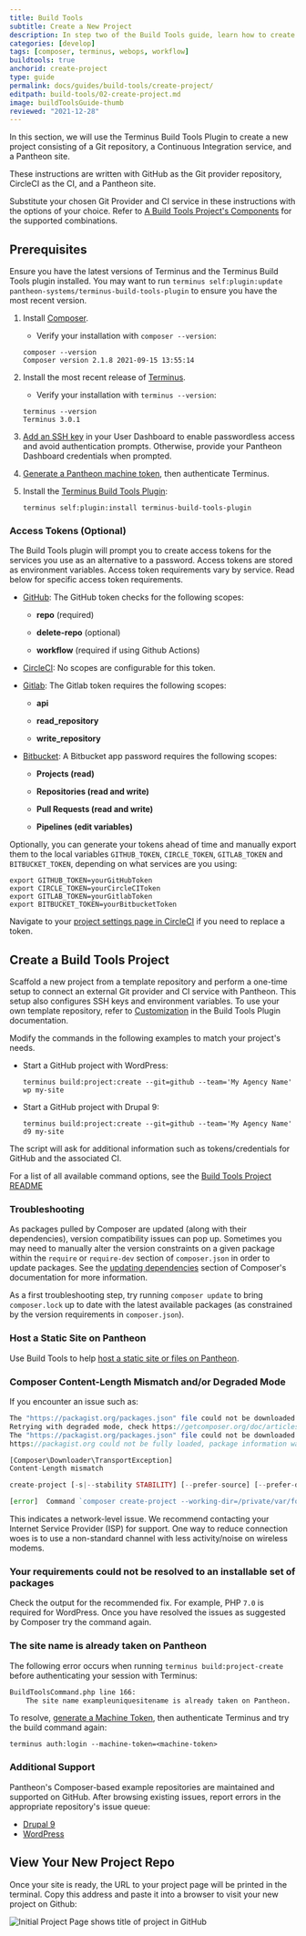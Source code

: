 ```yaml
---
title: Build Tools
subtitle: Create a New Project
description: In step two of the Build Tools guide, learn how to create a new Build Tools project.
categories: [develop]
tags: [composer, terminus, webops, workflow]
buildtools: true
anchorid: create-project
type: guide
permalink: docs/guides/build-tools/create-project/
editpath: build-tools/02-create-project.md
image: buildToolsGuide-thumb
reviewed: "2021-12-28"
---
```


In this section, we will use the Terminus Build Tools Plugin to create a new project consisting of a Git repository, a Continuous Integration service, and a Pantheon site.

<Alert title="Note" type="info">

These instructions are written with GitHub as the Git provider repository, CircleCI as the CI, and a Pantheon site.

Substitute your chosen Git Provider and CI service in these instructions with the options of your choice. Refer to [A Build Tools Project's Components](/guides/build-tools#a-build-tools-projects-components) for the supported combinations.

</Alert>

## Prerequisites

Ensure you have the latest versions of Terminus and the Terminus Build Tools plugin installed. You may want to run `terminus self:plugin:update pantheon-systems/terminus-build-tools-plugin` to ensure you have the most recent version.

1. Install [Composer](/guides/composer).
   - Verify your installation with `composer --version`:

    ```bash{outputLines: 2}
    composer --version
    Composer version 2.1.8 2021-09-15 13:55:14
    ```

1. Install the most recent release of [Terminus](/terminus/).
   - Verify your installation with `terminus --version`:

    ```bash{outputLines: 2}
    terminus --version
    Terminus 3.0.1
    ```

1. [Add an SSH key](/ssh-keys) in your User Dashboard to enable passwordless access and avoid authentication prompts. Otherwise, provide your Pantheon Dashboard credentials when prompted.

1. [Generate a Pantheon machine token](https://dashboard.pantheon.io/machine-token/create), then authenticate Terminus.

1. Install the [Terminus Build Tools Plugin](https://github.com/pantheon-systems/terminus-build-tools-plugin):

   ```bash{promptUser: user}
   terminus self:plugin:install terminus-build-tools-plugin
   ```

### Access Tokens (Optional)

The Build Tools plugin will prompt you to create access tokens for the services you use as an alternative to a password. Access tokens are stored as environment variables. Access token requirements vary by service. Read below for specific access token requirements.

- [GitHub](https://github.com/settings/tokens): The GitHub token checks for the following scopes:

  -  **repo** (required)
  
  - **delete-repo** (optional)
  
  - **workflow** (required if using Github Actions)

- [CircleCI](https://circleci.com/account/api): No scopes are configurable for this token.

- [Gitlab](https://gitlab.com/-/profile/personal_access_tokens): The Gitlab token requires the following scopes:

  -  **api**
  
  - **read_repository** 
  
  - **write_repository** 

- [Bitbucket](https://bitbucket.org/account/settings/app-passwords/): A Bitbucket app password requires the following scopes: 

  - **Projects (read)**
  
  - **Repositories (read and write)**
  
  - **Pull Requests (read and write)**
  
  -  **Pipelines (edit variables)**

Optionally, you can generate your tokens ahead of time and manually export them to the local variables `GITHUB_TOKEN`, `CIRCLE_TOKEN`, `GITLAB_TOKEN` and `BITBUCKET_TOKEN`, depending on what services are you using:

```bash{promptUser: user}
export GITHUB_TOKEN=yourGitHubToken
export CIRCLE_TOKEN=yourCircleCIToken
export GITLAB_TOKEN=yourGitlabToken
export BITBUCKET_TOKEN=yourBitbucketToken
```

Navigate to your [project settings page in CircleCI](https://circleci.com/docs/2.0/env-vars/#adding-environment-variables-in-the-app) if you need to replace a token.

## Create a Build Tools Project

Scaffold a new project from a template repository and perform a one-time setup to connect an external Git provider and CI service with Pantheon. This setup also configures SSH keys and environment variables. To use your own template repository, refer to [Customization](https://github.com/pantheon-systems/terminus-build-tools-plugin/blob/3.x/README.md#customization) in the Build Tools Plugin documentation.

Modify the commands in the following examples to match your project's needs.

- Start a GitHub project with WordPress:

  ```bash{promptUser: user}
  terminus build:project:create --git=github --team='My Agency Name' wp my-site
  ```

- Start a GitHub project with Drupal 9:

  ```bash{promptUser: user}
  terminus build:project:create --git=github --team='My Agency Name' d9 my-site
  ```

The script will ask for additional information such as tokens/credentials for GitHub and the associated CI.

For a list of all available command options, see the [Build Tools Project README](https://github.com/pantheon-systems/terminus-build-tools-plugin/blob/3.x/README.md#buildprojectcreate)

### Troubleshooting

<Accordion title="Troubleshooting" id="troubleshoot-install" icon="wrench">

As packages pulled by Composer are updated (along with their dependencies), version compatibility issues can pop up. Sometimes you may need to manually alter the version constraints on a given package within the `require` or `require-dev` section of `composer.json` in order to update packages. See the [updating dependencies](https://getcomposer.org/doc/01-basic-usage.md#updating-dependencies-to-their-latest-versions) section of Composer's documentation for more information.

As a first troubleshooting step, try running `composer update` to bring `composer.lock` up to date with the latest available packages (as constrained by the version requirements in `composer.json`).

### Host a Static Site on Pantheon

Use Build Tools to help [host a static site or files on Pantheon](/static-site-empty-upstream).

### Composer Content-Length Mismatch and/or Degraded Mode

If you encounter an issue such as:

```php
The "https://packagist.org/packages.json" file could not be downloaded: failed to open stream: Operation timed out
Retrying with degraded mode, check https://getcomposer.org/doc/articles/troubleshooting.md#degraded-mode for more info
The "https://packagist.org/packages.json" file could not be downloaded: failed to open stream: Operation timed out
https://packagist.org could not be fully loaded, package information was loaded from the local cache and may be out of date

[Composer\Downloader\TransportException]
Content-Length mismatch

create-project [-s|--stability STABILITY] [--prefer-source] [--prefer-dist] [--repository REPOSITORY] [--repository-url REPOSITORY-URL] [--dev] [--no-dev] [--no-custom-installers] [--no-scripts] [--no-progress] [--no-secure-http] [--keep-vcs] [--no-install] [--ignore-platform-reqs] [--] [<package>] [<directory>] [<version>]

[error]  Command `composer create-project --working-dir=/private/var/folders/lp/7_1gh83s5mn9lwfjvqqlf1lm0000gn/T/local-sitevPumRP pantheon-systems/example-wordpress-composer pantheon-wp-composer-project -n --stability dev` failed with exit code 1
```

This indicates a network-level issue. We recommend contacting your Internet Service Provider (ISP) for support. One way to reduce connection woes is to use a non-standard channel with less activity/noise on wireless modems.

### Your requirements could not be resolved to an installable set of packages

Check the output for the recommended fix. For example, PHP `7.0` is required for WordPress. Once you have resolved the issues as suggested by Composer try the command again.

### The site name is already taken on Pantheon

The following error occurs when running `terminus build:project-create` before authenticating your session with Terminus:

```bash
BuildToolsCommand.php line 166:
    The site name exampleuniquesitename is already taken on Pantheon.
```

To resolve, [generate a Machine Token](https://dashboard.pantheon.io/machine-token/create), then authenticate Terminus and try the build command again:

```bash{promptUser: user}
terminus auth:login --machine-token=<machine-token>
```

### Additional Support

Pantheon's Composer-based example repositories are maintained and supported on GitHub. After browsing existing issues, report errors in the appropriate repository's issue queue:

- [Drupal 9](https://github.com/pantheon-upstreams/drupal-composer-managed/issues)
- [WordPress](https://github.com/pantheon-systems/example-wordpress-composer/issues)

</Accordion>

## View Your New Project Repo

Once your site is ready, the URL to your project page will be printed in the terminal. Copy this address and paste it into a browser to visit your new project on Github:

![Initial Project Page shows title of project in GitHub](../../../images/pr-workflow/initial-project-page.png)
